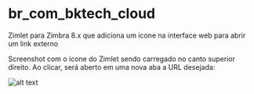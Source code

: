 # br_com_bktech_cloud
Zimlet para Zimbra 8.x que adiciona um ícone na interface web para abrir um link externo

Screenshot com o ícone do Zimlet sendo carregado no canto superior direito. Ao clicar, será aberto em uma nova aba a URL desejada:

![alt text](https://github.com/BktechBrazil/zimbra-util/raw/master/zimlet_example2.jpg)
